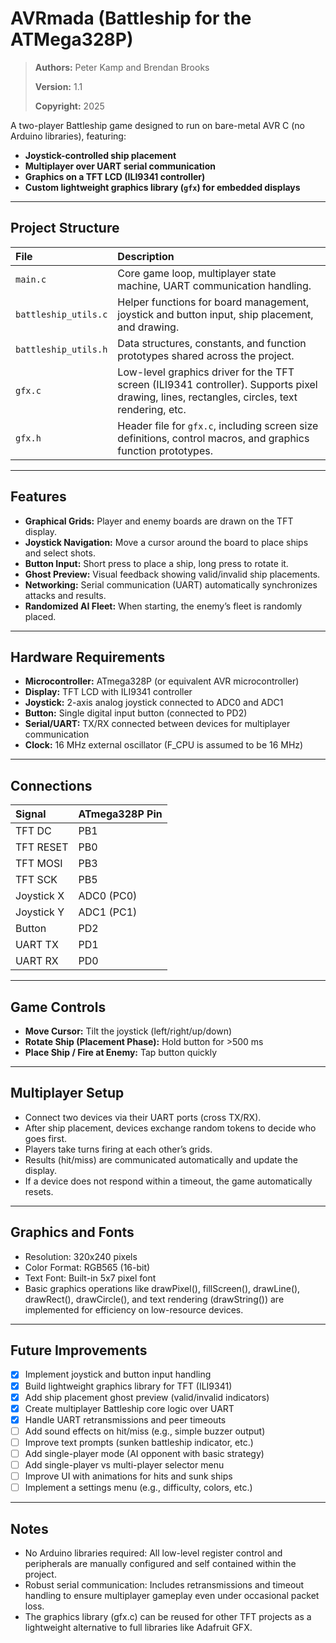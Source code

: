 # AVRmada (Battleship for the ATMega328P)

> **Authors:** Peter Kamp and Brendan Brooks
> 
> **Version:** 1.1
> 
> **Copyright:** 2025

A two-player Battleship game designed to run on bare-metal AVR C (no Arduino libraries), featuring:
- **Joystick-controlled ship placement**
- **Multiplayer over UART serial communication**
- **Graphics on a TFT LCD (ILI9341 controller)**
- **Custom lightweight graphics library (`gfx`) for embedded displays**

---

## Project Structure

| File | Description |
|:---|:---|
| `main.c` | Core game loop, multiplayer state machine, UART communication handling. |
| `battleship_utils.c` | Helper functions for board management, joystick and button input, ship placement, and drawing. |
| `battleship_utils.h` | Data structures, constants, and function prototypes shared across the project. |
| `gfx.c` | Low-level graphics driver for the TFT screen (ILI9341 controller). Supports pixel drawing, lines, rectangles, circles, text rendering, etc. |
| `gfx.h` | Header file for `gfx.c`, including screen size definitions, control macros, and graphics function prototypes. |

---

## Features

- **Graphical Grids:** Player and enemy boards are drawn on the TFT display.
- **Joystick Navigation:** Move a cursor around the board to place ships and select shots.
- **Button Input:** Short press to place a ship, long press to rotate it.
- **Ghost Preview:** Visual feedback showing valid/invalid ship placements.
- **Networking:** Serial communication (UART) automatically synchronizes attacks and results.
- **Randomized AI Fleet:** When starting, the enemy’s fleet is randomly placed.

---

## Hardware Requirements

- **Microcontroller:** ATmega328P (or equivalent AVR microcontroller)
- **Display:** TFT LCD with ILI9341 controller
- **Joystick:** 2-axis analog joystick connected to ADC0 and ADC1
- **Button:** Single digital input button (connected to PD2)
- **Serial/UART:** TX/RX connected between devices for multiplayer communication
- **Clock:** 16 MHz external oscillator (F_CPU is assumed to be 16 MHz)

---

## Connections

| Signal | ATmega328P Pin |
|:---|:---|
| TFT DC | PB1 |
| TFT RESET | PB0 |
| TFT MOSI | PB3 |
| TFT SCK | PB5 |
| Joystick X | ADC0 (PC0) |
| Joystick Y | ADC1 (PC1) |
| Button | PD2 |
| UART TX | PD1 |
| UART RX | PD0 |

---

## Game Controls

- **Move Cursor:** Tilt the joystick (left/right/up/down)
- **Rotate Ship (Placement Phase):** Hold button for >500 ms
- **Place Ship / Fire at Enemy:** Tap button quickly

---

## Multiplayer Setup
- Connect two devices via their UART ports (cross TX/RX).
- After ship placement, devices exchange random tokens to decide who goes first.
- Players take turns firing at each other’s grids.
- Results (hit/miss) are communicated automatically and update the display.
- If a device does not respond within a timeout, the game automatically resets.

---

## Graphics and Fonts

- Resolution: 320x240 pixels
- Color Format: RGB565 (16-bit)
- Text Font: Built-in 5x7 pixel font
- Basic graphics operations like drawPixel(), fillScreen(), drawLine(), drawRect(), drawCircle(), and text rendering (drawString()) are implemented for efficiency on low-resource devices.

---

## Future Improvements

- [x] Implement joystick and button input handling
- [x] Build lightweight graphics library for TFT (ILI9341)
- [x] Add ship placement ghost preview (valid/invalid indicators)
- [x] Create multiplayer Battleship core logic over UART
- [x] Handle UART retransmissions and peer timeouts
- [ ] Add sound effects on hit/miss (e.g., simple buzzer output)
- [ ] Improve text prompts (sunken battleship indicator, etc.)
- [ ] Add single-player mode (AI opponent with basic strategy)
- [ ] Add single-player vs multi-player selector menu
- [ ] Improve UI with animations for hits and sunk ships
- [ ] Implement a settings menu (e.g., difficulty, colors, etc.)

---

## Notes
- No Arduino libraries required: All low-level register control and peripherals are manually configured and self contained within the project.
- Robust serial communication: Includes retransmissions and timeout handling to ensure multiplayer gameplay even under occasional packet loss.
- The graphics library (gfx.c) can be reused for other TFT projects as a lightweight alternative to full libraries like Adafruit GFX.
